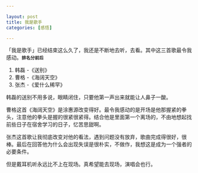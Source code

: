 ```yaml
---

layout: post
title: 我是歌手
categories: [感悟]

---
```


「我是歌手」已经结束这么久了，我还是不断地去听，去看。其中这三首歌最令我感动。**`排名分前后`**

1.  韩磊 -《送别》
2.  曹格 -《海阔天空》
3.  张杰 -《爱什么稀罕》


韩磊的送别不用多说，眼睛闭住，只要他第一声出来就能让人鼻子一酸。

曹格这首《海阔天空》是涂惠源改变得好。最令我感动的是开场是他那握紧的拳头，注意他的拳头是握的很紧很紧得。结合他是里面第一个离场的，不由地想起找前些日子在宿舍学习的日子，忆苦思甜啊。

张杰这首歌让我彻底改变对他的看法，遇到问题没有放弃，歌曲完成得很好，很棒。最后在回答他为什么会出现失误是很朴实，不做作，我想这是成为一个强者的必要条件。

但是戴耳机听永远比不上在现场。真希望能去现场，演唱会也行。
